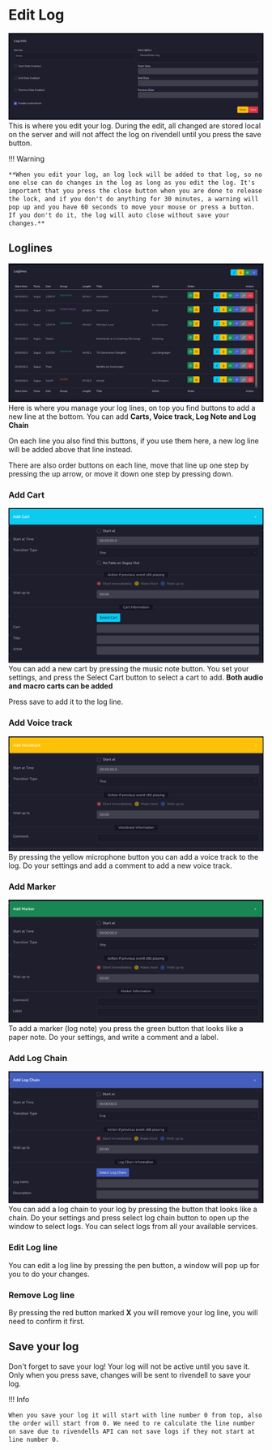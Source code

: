 # Edit Log
![Screenshot](img/editlog.png)
This is where you edit your log. During the edit, all changed are stored local on the server and will not affect the log on rivendell until you press the save button.

!!! Warning

    **When you edit your log, an log lock will be added to that log, so no one else can do changes in the log as long as you edit the log. It's important that you press the close button when you are done to release the lock, and if you don't do anything for 30 minutes, a warning will pop up and you have 60 seconds to move your mouse or press a button. If you don't do it, the log will auto close without save your changes.**



## Loglines
![Screenshot](img/loglines.png)
Here is where you manage your log lines, on top you find buttons to add a new line at the bottom. You can add **Carts, Voice track, Log Note and Log Chain**

On each line you also find this buttons, if you use them here, a new log line will be added above that line instead.

There are also order buttons on each line, move that line up one step by pressing the up arrow, or move it down one step by pressing down.

### Add Cart
![Screenshot](img/addcartlog.png)
You can add a new cart by pressing the music note button. You set your settings, and press the Select Cart button to select a cart to add. **Both audio and macro carts can be added**

Press save to add it to the log line.

### Add Voice track
![Screenshot](img/addvt.png)
By pressing the yellow microphone button you can add a voice track to the log. Do your settings and add a comment to add a new voice track.

### Add Marker
![Screenshot](img/addmarker.png)
To add a marker (log note) you press the green button that looks like a paper note. Do your settings, and write a comment and a label.

### Add Log Chain
![Screenshot](img/addlogchain.png)
You can add a log chain to your log by pressing the button that looks like a chain. Do your settings and press select log chain button to open up the window to select logs. You can select logs from all your available services.

### Edit Log line
You can edit a log line by pressing the pen button, a window will pop up for you to do your changes.

### Remove Log line
By pressing the red button marked **X** you will remove your log line, you will need to confirm it first.

## Save your log
Don't forget to save your log! Your log will not be active until you save it. Only when you press save, changes will be sent to rivendell to save your log.

!!! Info

    When you save your log it will start with line number 0 from top, also the order will start from 0. We need to re calculate the line number on save due to rivendells API can not save logs if they not start at line number 0.

